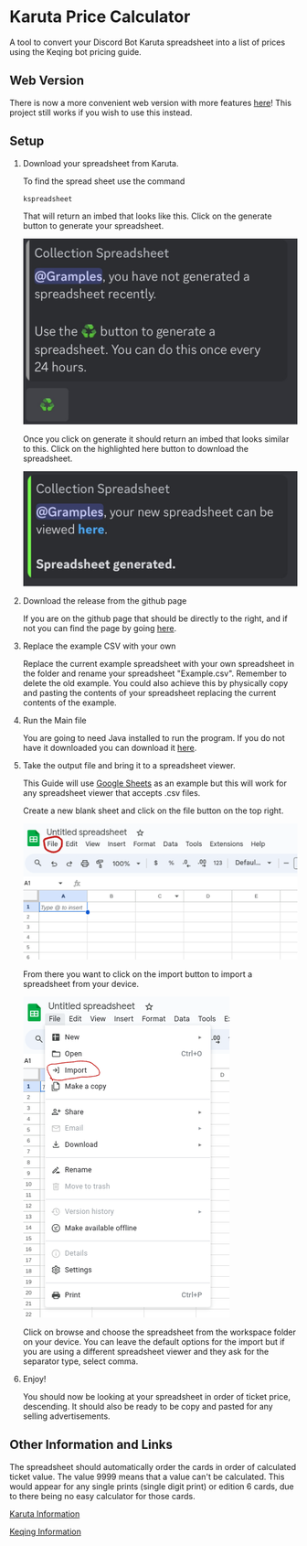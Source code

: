 # Karuta Price Calculator
A tool to convert your Discord Bot Karuta spreadsheet into a list of prices using the Keqing bot pricing guide.

## Web Version

There is now a more convenient web version with more features [here](https://theklcd.github.io/karutaCalculator/karuta-calculator.html)! This project still works if you wish to use this instead.

## Setup
1. Download your spreadsheet from Karuta.

    To find the spread sheet use the command 
    ```
    kspreadsheet
    ```
    That will return an imbed that looks like this. Click on the generate button to generate your spreadsheet.

    ![Karuta prompt to generate a spreadsheet](Images/generatePrompt.jpg "Karuta Prompt to Generate spreadsheet with green generate button.")

    Once you click on generate it should return an imbed that looks similar to this. Click on the highlighted here button to download the spreadsheet.

    ![Karuta prompt to download a spreadsheet](Images/generated.jpg "Karuta Prompt to download a spreadsheet with highlighted download button.")

2. Download the release from the github page

   If you are on the github page that should be directly to the right, and if not you can find the page by going [here](https://github.com/TheKLCD/karuta-calculator).

3. Replace the example CSV with your own

   Replace the current example spreadsheet with your own spreadsheet in the folder and rename your spreadsheet "Example.csv". Remember to delete the old example. You could also achieve this by physically copy and pasting the contents of your spreadsheet replacing the current contents of the example.

4. Run the Main file
   
   You are going to need Java installed to run the program. If you do not have it downloaded you can download it [here](https://www.java.com/download/ie_manual.jsp "Java Download").

5. Take the output file and bring it to a spreadsheet viewer.

    This Guide will use [Google Sheets](https://www.google.com/sheets/about/ "Google Sheets") as an example but this will work for any spreadsheet viewer that accepts .csv files.

    Create a new blank sheet and click on the file button on the top right.

    ![Blank Google sheets with the File button circled](Images/fileHighlighted.png "A new empty Google sheets with the file button in the top left circled.")

    From there you want to click on the import button to import a spreadsheet from your device.

    ![Import Button circled from the file dropdown](Images/importHighlighted.png "The third button down in the file dropdown, Import, circled.")

    Click on browse and choose the spreadsheet from the workspace folder on your device. You can leave the default options for the import but if you are using a different spreadsheet viewer and they ask for the separator type, select comma.

6. Enjoy!

    You should now be looking at your spreadsheet in order of ticket price, descending. It should also be ready to be copy and pasted for any selling advertisements.

## Other Information and Links

The spreadsheet should automatically order the cards in order of calculated ticket value. The value 9999 means that a value can't be calculated. This would appear for any single prints (single digit print) or edition 6 cards, due to there being no easy calculator for those cards.

[Karuta Information](https://www.karuta.com "Karuta")

[Keqing Information](https://www.keqingbot.com "Keqing")